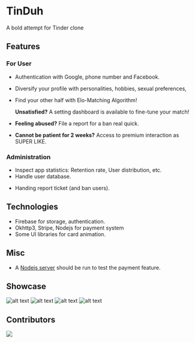 # TinDuh
A bold attempt for Tinder clone



## Features
### For User
- Authentication with Google, phone number and Facebook.
- Diversify your profile with personalities, hobbies, sexual preferences, 
- Find your other half with Elo-Matching Algorithm!

  **Unsatisfied?** A setting dashboard is available to fine-tune your match!
- **Feeling abused?** File a report for a ban real quick.
- **Cannot be patient for 2 weeks?** Access to premium interaction as SUPER LIKE.

### Administration
- Inspect app statistics: Retention rate, User distribution, etc.
- Handle user database.
+ Handing report ticket (and ban users).

## Technologies
- Firebase for storage, authentication.
- Okhttp3, Stripe, Nodejs for payment system
- Some UI libraries for card animation.

## Misc
- A [Nodejs server](https://github.com/OnlyUsePascal/TeenDuh-Stripe) should be run to test the payment feature.

## Showcase
![alt text](_showcase/user0.jpg) 
![alt text](_showcase/user1.png)
![alt text](_showcase/user2.png)
![alt text](_showcase/user3.png)
<!-- ![alt text](_showcase/user2.jpg) -->


## Contributors
<a href="https://github.com/OnlyUsePascal/TeenDuh/graphs/contributors">
  <img src="https://contrib.rocks/image?repo=OnlyUsePascal/TeenDuh" />
</a>
